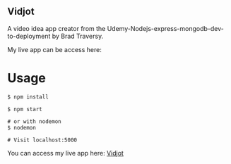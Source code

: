 ## Vidjot

A video idea app creator from the Udemy-Nodejs-express-mongodb-dev-to-deployment by Brad Traversy.

My live app can be access here: 

# Usage
```
$ npm install

$ npm start

# or with nodemon
$ nodemon

# Visit localhost:5000
```

You can access my live app here: <a href="https://vidjot-hermanomark.herokuapp.com/">Vidjot</a>